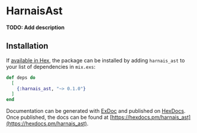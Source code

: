 # HarnaisAst

**TODO: Add description**

## Installation

If [available in Hex](https://hex.pm/docs/publish), the package can be installed
by adding `harnais_ast` to your list of dependencies in `mix.exs`:

```elixir
def deps do
  [
    {:harnais_ast, "~> 0.1.0"}
  ]
end
```

Documentation can be generated with [ExDoc](https://github.com/elixir-lang/ex_doc)
and published on [HexDocs](https://hexdocs.pm). Once published, the docs can
be found at [https://hexdocs.pm/harnais_ast](https://hexdocs.pm/harnais_ast).

